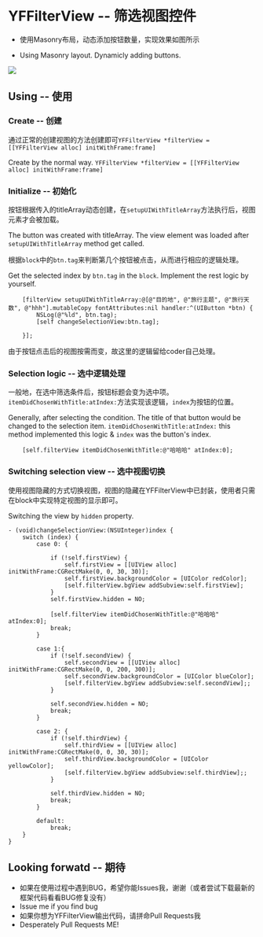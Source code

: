 # YFFilterView -- 筛选视图控件

* 使用Masonry布局，动态添加按钮数量，实现效果如图所示

* Using Masonry layout. Dynamicly adding buttons. 

 ![](http://og40kagxh.bkt.clouddn.com/public/16-12-10/44936820.jpg)

## Using -- 使用   

### Create -- 创建    
通过正常的创建视图的方法创建即可`` YFFilterView *filterView = [[YFFilterView alloc] initWithFrame:frame] ``   

Create by the normal way. `` YFFilterView *filterView = [[YFFilterView alloc] initWithFrame:frame] ``   

### Initialize -- 初始化   

按钮根据传入的titleArray动态创建，在``setupUIWithTitleArray``方法执行后，视图元素才会被加载。   

The button was created with titleArray. The view element was loaded after ``setupUIWithTitleArray`` method get called.    

根据``block``中的``btn.tag``来判断第几个按钮被点击，从而进行相应的逻辑处理。   

Get the selected index by ``btn.tag`` in the ``block``. Implement the rest logic by yourself.

```
    [filterView setupUIWithTitleArray:@[@"目的地", @"旅行主题", @"旅行天数", @"hhh"].mutableCopy fontAttributes:nil handler:^(UIButton *btn) {
        NSLog(@"%ld", btn.tag);
        [self changeSelectionView:btn.tag];
        
    }];

```
   
由于按钮点击后的视图按需而变，故这里的逻辑留给coder自己处理。

### Selection logic -- 选中逻辑处理

一般地，在选中筛选条件后，按钮标题会变为选中项。``itemDidChosenWithTitle:atIndex:``方法实现该逻辑，``index``为按钮的位置。   

Generally, after selecting the condition. The title of that button would be changed to the selection item. ``itemDidChosenWithTitle:atIndex:`` this method implemented this logic & ``index`` was the button's index.

```
    [self.filterView itemDidChosenWithTitle:@"哈哈哈" atIndex:0];

```

### Switching selection view -- 选中视图切换   

使用视图隐藏的方式切换视图，视图的隐藏在YFFilterView中已封装，使用者只需在block中实现特定视图的显示即可。   

Switching the view by ``hidden`` property.

```
- (void)changeSelectionView:(NSUInteger)index {
    switch (index) {
        case 0: {
            
            if (!self.firstView) {
                self.firstView = [[UIView alloc] initWithFrame:CGRectMake(0, 0, 30, 30)];
                self.firstView.backgroundColor = [UIColor redColor];
                [self.filterView.bgView addSubview:self.firstView];
            }
            self.firstView.hidden = NO;
            
            [self.filterView itemDidChosenWithTitle:@"哈哈哈" atIndex:0];
            break;
        }
            
        case 1:{
            if (!self.secondView) {
                self.secondView = [[UIView alloc] initWithFrame:CGRectMake(0, 0, 200, 300)];
                self.secondView.backgroundColor = [UIColor blueColor];
                [self.filterView.bgView addSubview:self.secondView];;
            }
            
            self.secondView.hidden = NO;
            break;
        }
            
        case 2: {
            if (!self.thirdView) {
                self.thirdView = [[UIView alloc] initWithFrame:CGRectMake(0, 0, 30, 30)];
                self.thirdView.backgroundColor = [UIColor yellowColor];
                [self.filterView.bgView addSubview:self.thirdView];;
            }
            
            self.thirdView.hidden = NO;
            break;
        }
            
        default:
            break;
    }
}

```

## Looking forwatd -- 期待
* 如果在使用过程中遇到BUG，希望你能Issues我，谢谢（或者尝试下载最新的框架代码看看BUG修复没有）
* Issue me if you find bug
* 如果你想为YFFilterView输出代码，请拼命Pull Requests我
* Desperately Pull Requests ME!